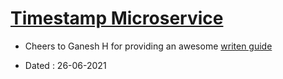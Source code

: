 # [Timestamp Microservice](https://www.freecodecamp.org/learn/apis-and-microservices/apis-and-microservices-projects/timestamp-microservice)

- Cheers to Ganesh H for providing an awesome [writen guide](https://www.notion.so/Timestamp-Microservice-02425f5a96a44665af1c259317fde541)

- Dated : 26-06-2021
